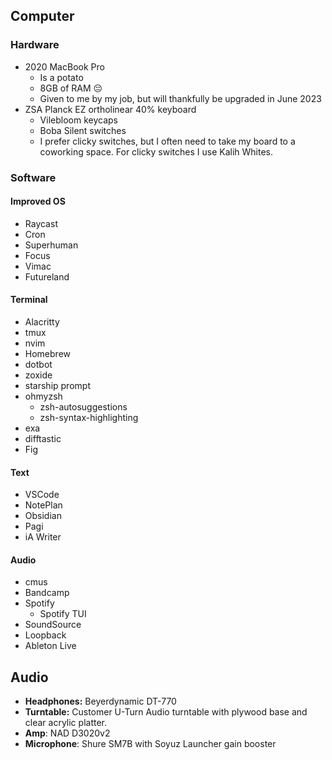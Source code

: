 ## Computer
### Hardware
- 2020 MacBook Pro
	- Is a potato
	- 8GB of RAM 😔
	- Given to me by my job, but will thankfully be upgraded in June 2023
- ZSA Planck EZ ortholinear 40% keyboard
	- Vilebloom keycaps
	- Boba Silent switches
	- I prefer clicky switches, but I often need to take my board to a coworking space. For clicky switches I use Kalih Whites.
### Software
#### Improved OS
- Raycast
- Cron
- Superhuman
- Focus
- Vimac
- Futureland

#### Terminal
- Alacritty
- tmux
- nvim
- Homebrew
- dotbot
- zoxide
- starship prompt
- ohmyzsh
	- zsh-autosuggestions
	- zsh-syntax-highlighting
- exa
- difftastic
- Fig

#### Text
- VSCode
- NotePlan
- Obsidian
- Pagi
- iA Writer

#### Audio
- cmus
- Bandcamp
- Spotify
	- Spotify TUI
- SoundSource
- Loopback
- Ableton Live

## Audio
- **Headphones:** Beyerdynamic DT-770
- **Turntable:** Customer U-Turn Audio turntable with plywood base and clear acrylic platter.
- **Amp**: NAD D3020v2
- **Microphone**: Shure SM7B with Soyuz Launcher gain booster
